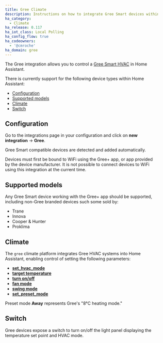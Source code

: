 ```yaml
---
title: Gree Climate
description: Instructions on how to integrate Gree Smart devices within Home Assistant.
ha_category:
  - Climate
ha_release: 0.117
ha_iot_class: Local Polling
ha_config_flow: true
ha_codeowners:
  - '@cmroche'
ha_domain: gree
---
```


The Gree integration allows you to control a [Gree Smart HVAC](http://global.gree.com/) in Home Assistant.

There is currently support for the following device types within Home Assistant:

- [Configuration](#configuration)
- [Supported models](#supported-models)
- [Climate](#climate)
- [Switch](#switch)
 
## Configuration

Go to the integrations page in your configuration and click on **new integration** -> **Gree**.

Gree Smart compatible devices are detected and added automatically.

<div class='note'>

Devices must first be bound to WiFi using the Gree+ app, or app provided by the device manufacturer. It is not possible to connect devices to WiFi using this integration at the current time.

</div>

## Supported models

Any Gree Smart device working with the Gree+ app should be supported, including non-Gree branded devices such some sold by:

- Trane
- Innova
- Cooper & Hunter
- Proklima

## Climate

The `gree` climate platform integrates Gree HVAC systems into Home Assistant, enabling control of setting the following parameters:

- [**set_hvac_mode**](/integrations/climate/#service-climateset_hvac_mode)
- [**target temperature**](/integrations/climate#service-climateset_temperature)
- [**turn on/off**](/integrations/climate#service-climateturn_on)
- [**fan mode**](/integrations/climate#service-climateset_fan_mode)
- [**swing mode**](/integrations/climate#service-climateset_swing_mode)
- [**set_preset_mode**](/integrations/climate#service-climateset_preset_mode)

<div class='note'>

Preset mode **Away** represents Gree's "8°C heating mode."

</div>

## Switch

Gree devices expose a switch to turn on/off the light panel displaying the temperature set point and HVAC mode.